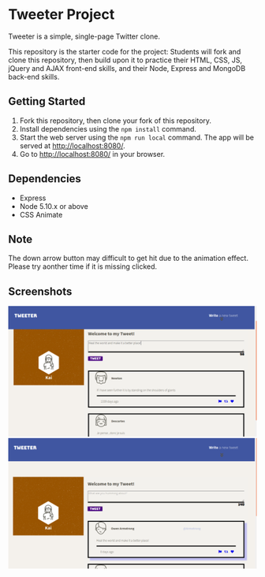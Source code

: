 # Tweeter Project

Tweeter is a simple, single-page Twitter clone.

This repository is the starter code for the project: Students will fork and clone this repository, then build upon it to practice their HTML, CSS, JS, jQuery and AJAX front-end skills, and their Node, Express and MongoDB back-end skills.

## Getting Started

1. Fork this repository, then clone your fork of this repository.
2. Install dependencies using the `npm install` command.
3. Start the web server using the `npm run local` command. The app will be served at <http://localhost:8080/>.
4. Go to <http://localhost:8080/> in your browser.

## Dependencies

- Express
- Node 5.10.x or above
- CSS Animate

## Note

The down arrow button may difficult to get hit due to the animation effect. Please try aonther time if it is missing clicked.

## Screenshots

!["Screenshot of draft a tweet"](https://github.com/kevinzhu2019/tweeter/blob/master/docs/composeATweet.png?raw=true)
!["Screenshot of post a tweet"](https://github.com/kevinzhu2019/tweeter/blob/master/docs/postATweet.png?raw=true)